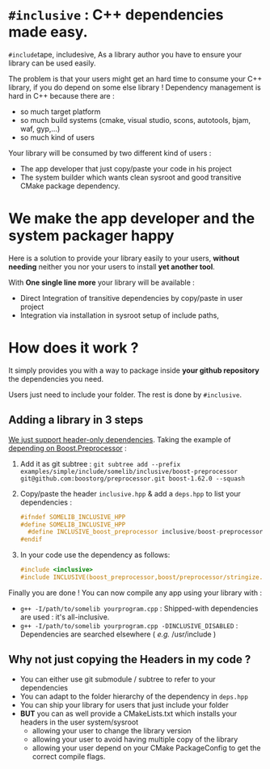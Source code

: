 # `#inclusive` : C++ dependencies made easy.
`#include`tape, includesive,
As a library author you have to ensure your library can be used easily. 

The problem is that your users might get an hard time to consume your C++ library, if you do depend on some else library ! Dependency management is hard in C++ because there are :
  - so much target platform
  - so much build systems (cmake, visual studio, scons, autotools, bjam, waf, gyp,...)
  - so much kind of users

Your library will be consumed by two different kind of users :
  - The app developer that just copy/paste your code in his project
  - The system builder which wants clean sysroot and good transitive CMake package dependency.

# We make the app developer and the system packager happy 
Here is a solution to provide your library easily to your users, **without needing** neither you nor your users to install **yet another tool**.

With **One single line more** your library will be available :

  - Direct Integration of transitive dependencies by copy/paste in user project
  - Integration via installation in sysroot setup of include paths, 

# How does it work ?
It simply provides you with a way to package inside **your github repository** the dependencies you need. 

Users just need to include your folder. The rest is done by `#inclusive`.

## Adding a library in 3 steps
[We just support header-only dependencies](doc/rationale/WHY_HEADER_ONLY.md). Taking the example of [depending on Boost.Preprocessor](examples/simple) :

  1. Add it as git subtree : `git subtree add --prefix examples/simple/include/somelib/inclusive/boost-preprocessor git@github.com:boostorg/preprocessor.git boost-1.62.0 --squash`
  2. Copy/paste the header `inclusive.hpp` & add a `deps.hpp` to list your dependencies :

      ```cpp
      #ifndef SOMELIB_INCLUSIVE_HPP
      #define SOMELIB_INCLUSIVE_HPP
        #define INCLUSIVE_boost_preprocessor inclusive/boost-preprocessor/include
      #endif
      ```

  3. In your code use the dependency as follows: 

      ```cpp
      #include <inclusive>
      #include INCLUSIVE(boost_preprocessor,boost/preprocessor/stringize.hpp)
      ```

Finally you are done ! You can now compile any app using your library with : 
  * `g++ -I/path/to/somelib yourprogram.cpp` : Shipped-with dependencies are used : it's all-inclusive. 
  * `g++ -I/path/to/somelib yourprogram.cpp -DINCLUSIVE_DISABLED` : Dependencies are searched elsewhere ( *e.g.* /usr/include )

## Why not just copying the Headers in my code ?

  - You can either use git submodule / subtree to refer to your dependencies
  - You can adapt to the folder hierarchy of the dependency in `deps.hpp`
  - You can ship your library for users that just include your folder
  - **BUT** you can as well provide a CMakeLists.txt which installs your headers in the user system/sysroot
    * allowing your user to change the library version
    * allowing your user to avoid having multiple copy of the library
    * allowing your user depend on your CMake PackageConfig to get the correct compile flags.
